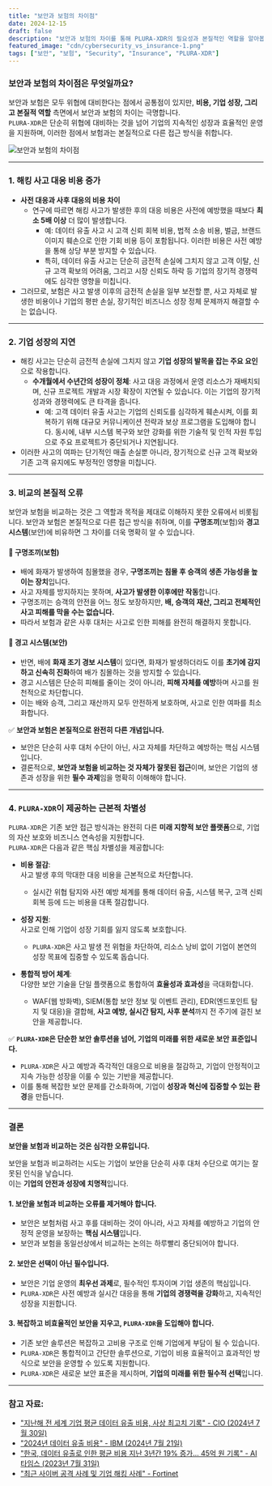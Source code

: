 ```yaml
---
title: "보안과 보험의 차이점"
date: 2024-12-15
draft: false
description: "보안과 보험의 차이를 통해 PLURA-XDR의 필요성과 본질적인 역할을 알아봅니다."
featured_image: "cdn/cybersecurity_vs_insurance-1.png"
tags: ["보안", "보험", "Security", "Insurance", "PLURA-XDR"]
---
```


### 보안과 보험의 차이점은 무엇일까요?

보안과 보험은 모두 위협에 대비한다는 점에서 공통점이 있지만, **비용, 기업 성장, 그리고 본질적 역할** 측면에서 보안과 보험의 차이는 극명합니다.  
`PLURA-XDR`은 단순히 위협에 대비하는 것을 넘어 기업의 지속적인 성장과 효율적인 운영을 지원하며, 이러한 점에서 보험과는 본질적으로 다른 접근 방식을 취합니다.

![보안과 보험의 차이점](cdn/cybersecurity_vs_insurance-1.png)

---

### 1. **해킹 사고 대응 비용 증가**
   - **사전 대응과 사후 대응의 비용 차이**
      - 연구에 따르면 해킹 사고가 발생한 후의 대응 비용은 사전에 예방했을 때보다 **최소 5배 이상** 더 많이 발생합니다.
        - 예: 데이터 유출 사고 시 고객 신뢰 회복 비용, 법적 소송 비용, 벌금, 브랜드 이미지 훼손으로 인한 기회 비용 등이 포함됩니다. 이러한 비용은 사전 예방을 통해 상당 부분 방지할 수 있습니다.
        - 특히, 데이터 유출 사고는 단순히 금전적 손실에 그치지 않고 고객 이탈, 신규 고객 확보의 어려움, 그리고 시장 신뢰도 하락 등 기업의 장기적 경쟁력에도 심각한 영향을 미칩니다.
   - 그러므로, 보험은 사고 발생 이후의 금전적 손실을 일부 보전할 뿐, 사고 자체로 발생한 비용이나 기업의 평판 손실, 장기적인 비즈니스 성장 정체 문제까지 해결할 수는 없습니다.

---

### 2. **기업 성장의 지연**
   - 해킹 사고는 단순히 금전적 손실에 그치지 않고 **기업 성장의 발목을 잡는 주요 요인**으로 작용합니다.
     - **수개월에서 수년간의 성장이 정체**: 사고 대응 과정에서 운영 리소스가 재배치되며, 신규 프로젝트 개발과 시장 확장이 지연될 수 있습니다. 이는 기업의 장기적 성과와 경쟁력에도 큰 타격을 줍니다.
       - 예: 고객 데이터 유출 사고는 기업의 신뢰도를 심각하게 훼손시켜, 이를 회복하기 위해 대규모 커뮤니케이션 전략과 보상 프로그램을 도입해야 합니다. 동시에, 내부 시스템 복구와 보안 강화를 위한 기술적 및 인적 자원 투입으로 주요 프로젝트가 중단되거나 지연됩니다.
  - 이러한 사고의 여파는 단기적인 매출 손실뿐 아니라, 장기적으로 신규 고객 확보와 기존 고객 유지에도 부정적인 영향을 미칩니다.

---

### 3. **비교의 본질적 오류**

보안과 보험을 비교하는 것은 그 역할과 목적을 제대로 이해하지 못한 오류에서 비롯됩니다. 보안과 보험은 본질적으로 다른 접근 방식을 취하며, 이를 **구명조끼**(보험)와 **경고 시스템**(보안)에 비유하면 그 차이를 더욱 명확히 알 수 있습니다.

#### 🦺 구명조끼(보험)
- 배에 화재가 발생하여 침몰했을 경우, **구명조끼는 침몰 후 승객의 생존 가능성을 높이는 장치**입니다.
- 사고 자체를 방지하지는 못하며, **사고가 발생한 이후에만 작동**합니다.
- 구명조끼는 승객의 안전을 어느 정도 보장하지만, **배, 승객의 재산, 그리고 전체적인 사고 피해를 막을 수는 없습니다.**
- 따라서 보험과 같은 사후 대처는 사고로 인한 피해를 완전히 해결하지 못합니다.

#### 🚨 경고 시스템(보안)
- 반면, 배에 **화재 조기 경보 시스템**이 있다면, 화재가 발생하더라도 이를 **초기에 감지하고 신속히 진화**하여 배가 침몰하는 것을 방지할 수 있습니다.
- 경고 시스템은 단순히 피해를 줄이는 것이 아니라, **피해 자체를 예방**하며 사고를 원천적으로 차단합니다.
- 이는 배와 승객, 그리고 재산까지 모두 안전하게 보호하며, 사고로 인한 여파를 최소화합니다.

✅ **보안과 보험은 본질적으로 완전히 다른 개념입니다.**  
- 보안은 단순히 사후 대처 수단이 아닌, 사고 자체를 차단하고 예방하는 핵심 시스템입니다.  
- 결론적으로, **보안과 보험을 비교하는 것 자체가 잘못된 접근**이며, 보안은 기업의 생존과 성장을 위한 **필수 과제**임을 명확히 이해해야 합니다.  

---

### 4. **`PLURA-XDR`이 제공하는 근본적 차별성**

`PLURA-XDR`은 기존 보안 접근 방식과는 완전히 다른 **미래 지향적 보안 플랫폼**으로, 기업의 자산 보호와 비즈니스 연속성을 지원합니다.  
`PLURA-XDR`은 다음과 같은 핵심 차별성을 제공합니다:

- **비용 절감**:  
  사고 발생 후의 막대한 대응 비용을 근본적으로 차단합니다.  
  - 실시간 위협 탐지와 사전 예방 체계를 통해 데이터 유출, 시스템 복구, 고객 신뢰 회복 등에 드는 비용을 대폭 절감합니다.  

- **성장 지원**:  
  사고로 인해 기업이 성장 기회를 잃지 않도록 보호합니다.  
  - `PLURA-XDR`은 사고 발생 전 위협을 차단하여, 리소스 낭비 없이 기업이 본연의 성장 목표에 집중할 수 있도록 돕습니다.  

- **통합적 방어 체계**:  
  다양한 보안 기술을 단일 플랫폼으로 통합하여 **효율성과 효과성**을 극대화합니다.  
  - WAF(웹 방화벽), SIEM(통합 보안 정보 및 이벤트 관리), EDR(엔드포인트 탐지 및 대응)을 결합해, **사고 예방, 실시간 탐지, 사후 분석**까지 전 주기에 걸친 보안을 제공합니다.  

✅ **`PLURA-XDR`은 단순한 보안 솔루션을 넘어, 기업의 미래를 위한 새로운 보안 표준입니다.**  
- `PLURA-XDR`은 사고 예방과 즉각적인 대응으로 비용을 절감하고, 기업이 안정적이고 지속 가능한 성장을 이룰 수 있는 기반을 제공합니다.  
- 이를 통해 복잡한 보안 문제를 간소화하며, 기업이 **성장과 혁신에 집중할 수 있는 환경**을 만듭니다.  

---

### 결론
**보안을 보험과 비교하는 것은 심각한 오류입니다.**  

보안을 보험과 비교하려는 시도는 기업이 보안을 단순히 사후 대처 수단으로 여기는 잘못된 인식을 낳습니다.  
이는 **기업의 안전과 성장에 치명적**입니다.

#### 1. **보안을 보험과 비교하는 오류를 제거해야 합니다.**
   - 보안은 보험처럼 사고 후를 대비하는 것이 아니라, 사고 자체를 예방하고 기업의 안정적 운영을 보장하는 **핵심 시스템**입니다.
   - 보안과 보험을 동일선상에서 비교하는 논의는 하루빨리 중단되어야 합니다.

#### 2. **보안은 선택이 아닌 필수입니다.**
   - 보안은 기업 운영의 **최우선 과제**로, 필수적인 투자이며 기업 생존의 핵심입니다.
   - `PLURA-XDR`은 사전 예방과 실시간 대응을 통해 **기업의 경쟁력을 강화**하고, 지속적인 성장을 지원합니다.

#### 3. **복잡하고 비효율적인 보안을 지우고, `PLURA-XDR`을 도입해야 합니다.**
   - 기존 보안 솔루션은 복잡하고 고비용 구조로 인해 기업에게 부담이 될 수 있습니다.
   - `PLURA-XDR`은 통합적이고 간단한 솔루션으로, 기업이 비용 효율적이고 효과적인 방식으로 보안을 운영할 수 있도록 지원합니다.  
   - `PLURA-XDR`은 새로운 보안 표준을 제시하며, **기업의 미래를 위한 필수적 선택**입니다.

---

### 참고 자료:
- ["지난해 전 세계 기업 평균 데이터 유출 비용, 사상 최고치 기록" - CIO (2024년 7월 30일)](https://www.cio.com/article/3537417/%EC%A7%80%EB%82%9C%ED%95%B4-%EC%A0%84-%EC%84%B8%EA%B3%84-%EA%B8%B0%EC%97%85-%ED%8F%89%EA%B7%A0-%EB%8D%B0%EC%9D%B4%ED%84%B0-%EC%9C%A0%EC%B6%9C-%EB%B9%84%EC%9A%A9-%EC%82%AC%EC%83%81-%EC%B5%9C.html)
- ["2024년 데이터 유출 비용" - IBM (2024년 7월 21일)](https://www.ibm.com/kr-ko/reports/data-breach)
- ["한국, 데이터 유출로 인한 평균 비용 지난 3년간 19% 증가... 45억 원 기록" - AI타임스 (2023년 7월 31일)](https://www.aitimes.kr/news/articleView.html?idxno=29379)
- ["최근 사이버 공격 사례 및 기업 해킹 사례" - Fortinet](https://www.fortinet.com/kr/resources/cyberglossary/recent-cyber-attacks) 
